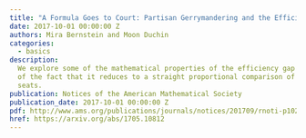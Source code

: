 ```yaml
---
title: "A Formula Goes to Court: Partisan Gerrymandering and the Efficiency Gap"
date: 2017-10-01 00:00:00 Z
authors: Mira Bernstein and Moon Duchin
categories:
  - basics
description:
  We explore some of the mathematical properties of the efficiency gap in light
  of the fact that it reduces to a straight proportional comparison of votes to
  seats.
publication: Notices of the American Mathematical Society
publication_date: 2017-10-01 00:00:00 Z
pdf: http://www.ams.org/publications/journals/notices/201709/rnoti-p1020.pdf
href: https://arxiv.org/abs/1705.10812
---
```

